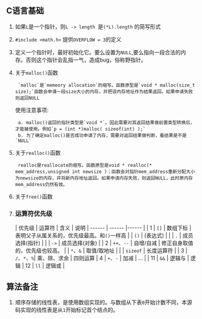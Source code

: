 ## C语言基础 ##
1. 如果`L`是一个指针，则`L -> length `是`(*L).length` 的简写形式
2. `#include <math.h>` 提供`OVERFLOW = 3`的定义
3. 定义一个指针时，最好初始化它。要么设置为`NULL`,要么指向一段合法的内存。否则这个指针会乱指一气，造成bug，俗称野指针。
4. 关于`malloc()`函数
	
		`malloc`是`memeory allocation`的缩写。函数原型是`void * malloc(size_t size);`函数会申请一段size大小的内存，并把该内存地址作为结果返回。如果申请失败则返回NULL
    使用注意事项:

	    a. malloc()返回的指针类型是`void *`。因此需要对其返回结果做前置类型转换后，才能被使用。例如`p = (int *)malloc( sizeof(int) );`
        b. 为了确定malloc()是否成功申请了内存，需要对返回结果做判断，看结果是不是`NULL` 
5. 关于`realloc()`函数
	
		realloc是reallocate的缩写。函数原型是void * realloc(* mem_address,unsigned int newsize )；函数会对指针mem_address重新分配大小为newsize的内存，并将新内存地址返回。如果申请内存失败，则返回NULL，此时原内存mem_address仍然有效。
6. 关于`free()`函数
7. 	
	### 运算符优先级

	| 优先级  | 运算符  | 含义 | 说明
	| ------ | ------ |------        |
    | 1      | `[]`   | 数组下标      | 表明父子从属关系的，优先级最高。和`()`一样高
    |        | `()`   | (表达式)      | 
	|        |  `.`   | 成员选择(指针) | 
    |        | `->`   | 成员选择(对象) | 
    | 2      | `++`、`--`  | 自增/自减     | 修正自身取值的，优先级也较高。
    |        | `*`、`&`    | 取值/取地址   | 
    |        | `sizeof` | 长度运算符    | 
    | 3      | `/`、`*`、`%`| 乘、除、求余 | 四则运算
    | 4      | `+`、`-`   | 加减
    | ...    |
	| 11     | `&&` | 逻辑与  | 逻辑
    | 12     | `ll` | 逻辑或  | 



## 算法备注 ##

1. 顺序存储的线性表，是使用数组实现的。与数组从下表`0`开始计数不同，本源码实现的线性表是从`1`开始标记首个结点的。
